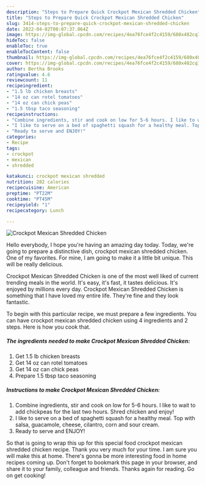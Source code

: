 ```yaml
---
description: "Steps to Prepare Quick Crockpot Mexican Shredded Chicken"
title: "Steps to Prepare Quick Crockpot Mexican Shredded Chicken"
slug: 3414-steps-to-prepare-quick-crockpot-mexican-shredded-chicken
date: 2022-04-02T00:07:37.064Z
image: https://img-global.cpcdn.com/recipes/4ea76fce4f2c4159/680x482cq70/crockpot-mexican-shredded-chicken-recipe-main-photo.jpg
hideToc: false
enableToc: true
enableTocContent: false
thumbnail: https://img-global.cpcdn.com/recipes/4ea76fce4f2c4159/680x482cq70/crockpot-mexican-shredded-chicken-recipe-main-photo.jpg
cover: https://img-global.cpcdn.com/recipes/4ea76fce4f2c4159/680x482cq70/crockpot-mexican-shredded-chicken-recipe-main-photo.jpg
author: Bertha Brooks
ratingvalue: 4.6
reviewcount: 11
recipeingredient:
- "1.5 lb chicken breasts"
- "14 oz can rotel tomatoes"
- "14 oz can chick peas"
- "1.5 tbsp taco seasoning"
recipeinstructions:
- "Combine ingredients, stir and cook on low for 5-6 hours. I like to wait to add chickpeas for the last two hours. Shred chicken and enjoy!"
- "I like to serve on a bed of spaghetti squash for a healthy meal. Top with salsa, guacamole, cheese, cilantro, corn and sour cream."
- "Ready to serve and ENJOY!"
categories:
- Recipe
tags:
- crockpot
- mexican
- shredded

katakunci: crockpot mexican shredded 
nutrition: 282 calories
recipecuisine: American
preptime: "PT22M"
cooktime: "PT45M"
recipeyield: "1"
recipecategory: Lunch

---
```



![Crockpot Mexican Shredded Chicken](https://img-global.cpcdn.com/recipes/4ea76fce4f2c4159/680x482cq70/crockpot-mexican-shredded-chicken-recipe-main-photo.jpg)

Hello everybody, I hope you're having an amazing day today. Today, we're going to prepare a distinctive dish, crockpot mexican shredded chicken. One of my favorites. For mine, I am going to make it a little bit unique. This will be really delicious.



Crockpot Mexican Shredded Chicken is one of the most well liked of current trending meals in the world. It's easy, it's fast, it tastes delicious. It's enjoyed by millions every day. Crockpot Mexican Shredded Chicken is something that I have loved my entire life. They're fine and they look fantastic.


To begin with this particular recipe, we must prepare a few ingredients. You can have crockpot mexican shredded chicken using 4 ingredients and 2 steps. Here is how you cook that.

<!--inarticleads1-->

##### The ingredients needed to make Crockpot Mexican Shredded Chicken:

1. Get 1.5 lb chicken breasts
1. Get 14 oz can rotel tomatoes
1. Get 14 oz can chick peas
1. Prepare 1.5 tbsp taco seasoning




<!--inarticleads2-->

##### Instructions to make Crockpot Mexican Shredded Chicken:

1. Combine ingredients, stir and cook on low for 5-6 hours. I like to wait to add chickpeas for the last two hours. Shred chicken and enjoy!
1. I like to serve on a bed of spaghetti squash for a healthy meal. Top with salsa, guacamole, cheese, cilantro, corn and sour cream.
1. Ready to serve and ENJOY!



So that is going to wrap this up for this special food crockpot mexican shredded chicken recipe. Thank you very much for your time. I am sure you will make this at home. There's gonna be more interesting food in home recipes coming up. Don't forget to bookmark this page in your browser, and share it to your family, colleague and friends. Thanks again for reading. Go on get cooking!
